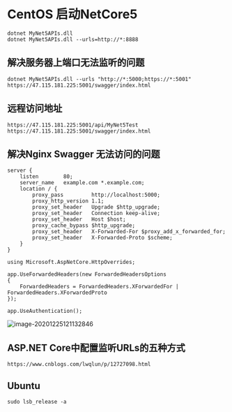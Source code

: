# CentOS 启动NetCore5
```
dotnet MyNet5APIs.dll
dotnet MyNet5APIs.dll --urls=http://*:8888
```

## 解决服务器上端口无法监听的问题
```
dotnet MyNet5APIs.dll --urls "http://*:5000;https://*:5001"
https://47.115.181.225:5001/swagger/index.html
```

## 远程访问地址
```
https://47.115.181.225:5001/api/MyNet5Test
https://47.115.181.225:5001/swagger/index.html
```

## 解决Nginx Swagger 无法访问的问题
```
server {
    listen        80;
    server_name   example.com *.example.com;
    location / {
        proxy_pass         http://localhost:5000;
        proxy_http_version 1.1;
        proxy_set_header   Upgrade $http_upgrade;
        proxy_set_header   Connection keep-alive;
        proxy_set_header   Host $host;
        proxy_cache_bypass $http_upgrade;
        proxy_set_header   X-Forwarded-For $proxy_add_x_forwarded_for;
        proxy_set_header   X-Forwarded-Proto $scheme;
    }
}
```

```
using Microsoft.AspNetCore.HttpOverrides;

app.UseForwardedHeaders(new ForwardedHeadersOptions
{
    ForwardedHeaders = ForwardedHeaders.XForwardedFor | ForwardedHeaders.XForwardedProto
});

app.UseAuthentication();
```

![image-20201225121132846](C:\Users\2294765\AppData\Roaming\Typora\typora-user-images\image-20201225121132846.png)

## ASP.NET Core中配置监听URLs的五种方式

`https://www.cnblogs.com/lwqlun/p/12727098.html`

## Ubuntu
`sudo lsb_release -a`